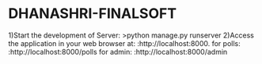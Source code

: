 # DHANASHRI-FINALSOFT
1)Start the development of Server:
    >python manage.py runserver
2)Access the application in your web browser at: 
:http://localhost:8000.
for polls:
 :http://localhost:8000/polls
 for admin:
   :http://localhost:8000/admin
   

 


